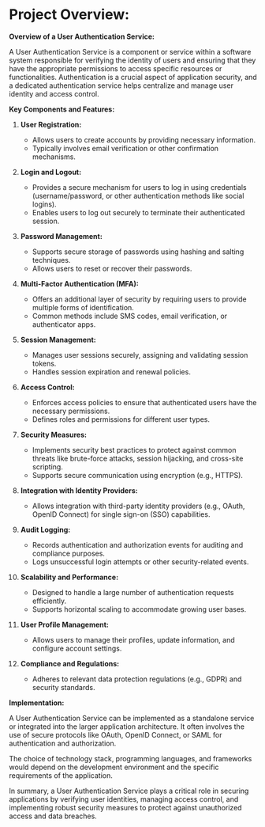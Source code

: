 # Project Overview:


**Overview of a User Authentication Service:**

A User Authentication Service is a component or service within a software system responsible for verifying the identity of users and ensuring that they have the appropriate permissions to access specific resources or functionalities. Authentication is a crucial aspect of application security, and a dedicated authentication service helps centralize and manage user identity and access control.

**Key Components and Features:**

1. **User Registration:**
   - Allows users to create accounts by providing necessary information.
   - Typically involves email verification or other confirmation mechanisms.

2. **Login and Logout:**
   - Provides a secure mechanism for users to log in using credentials (username/password, or other authentication methods like social logins).
   - Enables users to log out securely to terminate their authenticated session.

3. **Password Management:**
   - Supports secure storage of passwords using hashing and salting techniques.
   - Allows users to reset or recover their passwords.

4. **Multi-Factor Authentication (MFA):**
   - Offers an additional layer of security by requiring users to provide multiple forms of identification.
   - Common methods include SMS codes, email verification, or authenticator apps.

5. **Session Management:**
   - Manages user sessions securely, assigning and validating session tokens.
   - Handles session expiration and renewal policies.

6. **Access Control:**
   - Enforces access policies to ensure that authenticated users have the necessary permissions.
   - Defines roles and permissions for different user types.

7. **Security Measures:**
   - Implements security best practices to protect against common threats like brute-force attacks, session hijacking, and cross-site scripting.
   - Supports secure communication using encryption (e.g., HTTPS).

8. **Integration with Identity Providers:**
   - Allows integration with third-party identity providers (e.g., OAuth, OpenID Connect) for single sign-on (SSO) capabilities.

9. **Audit Logging:**
   - Records authentication and authorization events for auditing and compliance purposes.
   - Logs unsuccessful login attempts or other security-related events.

10. **Scalability and Performance:**
    - Designed to handle a large number of authentication requests efficiently.
    - Supports horizontal scaling to accommodate growing user bases.

11. **User Profile Management:**
    - Allows users to manage their profiles, update information, and configure account settings.

12. **Compliance and Regulations:**
    - Adheres to relevant data protection regulations (e.g., GDPR) and security standards.

**Implementation:**

A User Authentication Service can be implemented as a standalone service or integrated into the larger application architecture. It often involves the use of secure protocols like OAuth, OpenID Connect, or SAML for authentication and authorization.

The choice of technology stack, programming languages, and frameworks would depend on the development environment and the specific requirements of the application.

In summary, a User Authentication Service plays a critical role in securing applications by verifying user identities, managing access control, and implementing robust security measures to protect against unauthorized access and data breaches.

